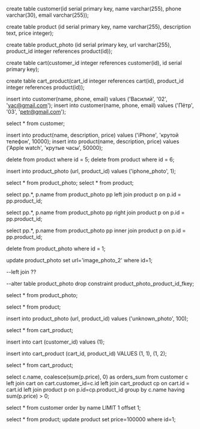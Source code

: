 create table customer(id serial primary key, name varchar(255), phone varchar(30), email varchar(255));

create table product (id serial primary key, name varchar(255), description text, price integer);

create table product_photo (id serial primary key, url varchar(255), product_id integer references product(id));

create table cart(customer_id integer references customer(id), id serial primary key);

create table cart_product(cart_id integer references cart(id), product_id integer references product(id));

insert into customer(name, phone, email) values ('Василий', '02', 'vac@gmail.com');
insert into customer(name, phone, email) values ('Пётр', '03', 'petr@gmail.com');

select * from customer;

insert into product(name, description, price) values ('iPhone', 'крутой телефон', 10000);
insert into product(name, description, price) values ('Apple watch', 'крутые часы', 50000);

delete from product where id = 5;
delete from product where id = 6;

insert into product_photo (url, product_id) values ('iphone_photo', 1);

select * from product_photo;
select * from product;

select pp.*, p.name from product_photo pp left join product p on p.id = pp.product_id;

select pp.*, p.name from product_photo pp right join product p on p.id = pp.product_id;

select pp.*, p.name from product_photo pp inner join product p on p.id = pp.product_id;

delete from product_photo where id = 1;

update product_photo set url='image_photo_2' where id=1;

--left join ??

--alter table product_photo drop constraint product_photo_product_id_fkey;

select * from product_photo;

select * from product;

insert into product_photo (url, product_id) values ('unknown_photo', 100);

select * from cart_product;

insert into cart (customer_id) values (1);

insert into cart_product (cart_id, product_id) VALUES (1, 1), (1, 2);

select * from cart_product;

select c.name, coalesce(sum(p.price), 0) as orders_sum from customer c left join cart on cart.customer_id=c.id
left join cart_product cp on cart.id = cart.id left join product p on p.id=cp.product_id
group by c.name having sum(p.price) > 0;

select * from customer order by name LIMIT 1 offset 1;

select * from product;
update product set price=100000 where id=1;
